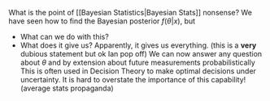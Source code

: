 What is the point of [[Bayesian Statistics|Bayesian Stats]] nonsense?
We have seen how to find the Bayesian posterior $f(\theta|x)$, but
- What can we do with this? 
- What does it give us?
Apparently, it gives us everything. (this is a **very** dubious statement but ok Ian pop off)
We can now answer any question about $\theta$ and by extension about future measurements probabilistically
This is often used in Decision Theory to make optimal decisions under uncertainty. It is hard to overstate the importance of this capability! (average stats propaganda)